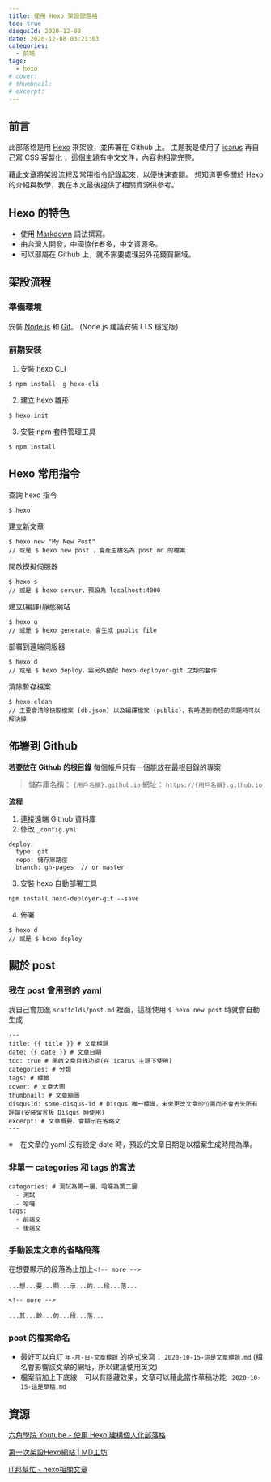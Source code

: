 ```yaml
---
title: 使用 Hexo 架設部落格
toc: true
disqusId: 2020-12-08
date: 2020-12-08 03:21:03
categories:
  - 前端
tags:
  - hexo
# cover:
# thumbnail:
# excerpt:
---
```



## 前言

此部落格是用 [Hexo](https://hexo.io/zh-tw/) 來架設，並佈署在 Github 上。
主題我是使用了 [icarus](https://github.com/ppoffice/hexo-theme-icarus) 再自己寫 CSS 客製化 ，這個主題有中文文件，內容也相當完整。

藉此文章將架設流程及常用指令記錄起來，以便快速查閱。
想知道更多關於 Hexo 的介紹與教學，我在本文最後提供了相關資源供參考。


<!-- more -->


## Hexo 的特色
- 使用 [Markdown](https://markdown.tw/) 語法撰寫。
- 由台灣人開發，中國協作者多，中文資源多。
- 可以部屬在 Github 上，就不需要處理另外花錢買網域。


## 架設流程

### 準備環境
安裝 [Node.js](https://nodejs.org/) 和 [Git](https://git-scm.com/)。 (Node.js 建議安裝 LTS 穩定版)

### 前期安裝

1. 安裝 hexo CLI
```
$ npm install -g hexo-cli
```

2. 建立 hexo 雛形
```
$ hexo init
```

3. 安裝 npm 套件管理工具
```
$ npm install
```


## Hexo 常用指令

查詢 hexo 指令
```
$ hexo
```

建立新文章
```
$ hexo new "My New Post"
// 或是 $ hexo new post ，會產生檔名為 post.md 的檔案
```

開啟模擬伺服器
```
$ hexo s
// 或是 $ hexo server，預設為 localhost:4000
```

建立(編譯)靜態網站
```
$ hexo g 
// 或是 $ hexo generate，會生成 public file
```

部署到遠端伺服器
```
$ hexo d
// 或是 $ hexo deploy，需另外搭配 hexo-deployer-git 之類的套件
```

清除暫存檔案
```
$ hexo clean
// 主要會清除快取檔案 (db.json) 以及編譯檔案 (public)，有時遇到奇怪的問題時可以解決掉
```

## 佈署到 Github

**若要放在 Github 的根目錄**
每個帳戶只有一個能放在最根目錄的專案
> 儲存庫名稱： `{用戶名稱}.github.io`
> 網址： `https://{用戶名稱}.github.io`

**流程**

1. 連接遠端 Github 資料庫
2. 修改 `_config.yml`
```
deploy:
  type: git
  repo: 儲存庫路徑
  branch: gh-pages  // or master
```
3. 安裝 hexo 自動部署工具
```
npm install hexo-deployer-git --save
```
4. 佈署
```
$ hexo d
// 或是 $ hexo deploy
```

## 關於 post

### 我在 post 會用到的 yaml
我自己會加進 `scaffolds/post.md` 裡面，這樣使用 `$ hexo new post` 時就會自動生成
```yaml=
---
title: {{ title }} # 文章標題
date: {{ date }} # 文章日期
toc: true # 開啟文章目錄功能(在 icarus 主題下使用)
categories: # 分類
tags: # 標籤
cover: # 文章大圖
thumbnail: # 文章縮圖
disqusId: some-disqus-id # Disqus 唯一標識，未來更改文章的位置而不會丟失所有評論(安裝留言板 Disqus 時使用)
excerpt: # 文章概要，會顯示在省略文
---
```

※　在文章的 yaml 沒有設定 date 時，預設的文章日期是以檔案生成時間為準。

### 非單一 categories 和 tags 的寫法
```yaml=
categories: # 測試為第一層，哈囉為第二層
  - 測試
  - 哈囉
tags: 
  - 前端文
  - 後端文
```

### 手動設定文章的省略段落
在想要顯示的段落為止加上`<!-- more -->`
```
...想...要...顯...示...的...段...落...

<!-- more -->

...其...餘...的...段...落...
```

### post 的檔案命名
- 最好可以自訂 `年-月-日-文章標題` 的格式來寫： `2020-10-15-這是文章標題.md`
(檔名會影響該文章的網址，所以建議使用英文)
- 檔案前加上下底線 `_` 可以有隱藏效果，文章可以藉此當作草稿功能 `_2020-10-15-這是草稿.md`


## 資源

[六角學院 Youtube - 使用 Hexo 建構個人化部落格](https://www.youtube.com/watch?v=jOJI9ekTzK8&t=4226s)

[第一次架設Hexo網站 | MD工坊](https://magicdogguo.github.io/2019/01/19/%E6%9E%B6%E8%A8%ADHexo%E7%B6%B2%E7%AB%99%E8%8D%89%E7%A8%BF/)

[iT邦幫忙 - hexo相關文章](https://ithelp.ithome.com.tw/tags/articles/hexo)
